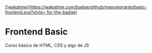 [![wakatime](https://wakatime.com/badge/github/manumorante/basic-frontend.svg?style= for-the-badge)](https://wakatime.com/badge/github/manumorante/basic-frontend)

# Frontend Basic

Curso básico de HTML, CSS y algo de JS

